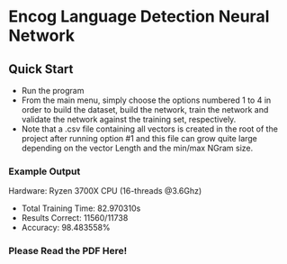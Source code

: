 # Encog Language Detection Neural Network

## Quick Start

* Run the program
* From the main menu, simply choose the options numbered 1 to 4 in order to build the dataset, build the network, train the network and validate the network against the training set, respectively. 
* Note that a .csv file containing all vectors is created in the root of the project after running option #1 and this file can grow quite large depending on the vector Length and the min/max NGram size.

### Example Output

Hardware: Ryzen 3700X CPU (16-threads @3.6Ghz)

* Total Training Time: 82.970310s
* Results Correct: 11560/11738
* Accuracy: 98.483558%

### Please Read the PDF Here!
